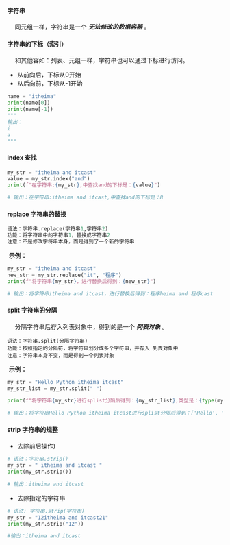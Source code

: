 #### 字符串

&emsp; 同元组一样，字符串是一个 ***无法修改的数据容器*** 。



#### 字符串的下标（索引）

&emsp; 和其他容如：列表、元组一样，字符串也可以通过下标进行访问。

- 从前向后，下标从0开始
- 从后向前，下标从-1开始

```python
name = "itheima"
print(name[0])
print(name[-1])
"""
输出：
i
a
"""
```



#### index 查找

```python
my_str = "itheima and itcast"
value = my_str.index("and")
print(f"在字符串:{my_str},中查找and的下标是：{value}")

# 输出：在字符串:itheima and itcast,中查找and的下标是：8
```



#### replace 字符串的替换

```python
语法：字符串.replace(字符串1,字符串2)
功能：将字符串中的字符串1，替换成字符串2
注意：不是修改字符串本身，而是得到了一个新的字符串
```

​	**示例：**

```python
my_str = "itheima and itcast"
new_str = my_str.replace("it", "程序")
print(f"将字符串{my_str}，进行替换后得到：{new_str}")

# 输出：将字符串itheima and itcast，进行替换后得到：程序heima and 程序cast
```



#### split 字符串的分隔

&emsp; 分隔字符串后存入列表对象中，得到的是一个 ***列表对象*** 。

```
语法：字符串.split(分隔字符串)
功能：按照指定的分隔符，将字符串划分成多个字符串，并存入 列表对象中
注意：字符串本身不变，而是得到一个列表对象
```

​	**示例：**

```python
my_str = "Hello Python itheima itcast"
my_str_list = my_str.split(" ")

print(f"将字符串{my_str}进行splist分隔后得到：{my_str_list},类型是：{type(my_str_list)}")

# 输出：将字符串Hello Python itheima itcast进行splist分隔后得到：['Hello', 'Python', 'itheima', 'itcast'],类型是：<class 'list'>

```



#### strip 字符串的规整

- 去除前后操作)

```python
# 语法：字符串.strip()
my_str = " itheima and itcast "
print(my_str.strip())

# 输出：itheima and itcast
```

- 去除指定的字符串

```python
# 语法: 字符串.strip(字符串)
my_str = "12itheima and itcast21"
print(my_str.strip("12"))

#输出：itheima and itcast
```

